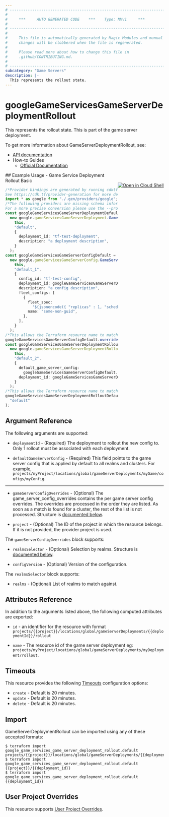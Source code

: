 ```yaml
---
# ----------------------------------------------------------------------------
#
#     ***     AUTO GENERATED CODE    ***    Type: MMv1     ***
#
# ----------------------------------------------------------------------------
#
#     This file is automatically generated by Magic Modules and manual
#     changes will be clobbered when the file is regenerated.
#
#     Please read more about how to change this file in
#     .github/CONTRIBUTING.md.
#
# ----------------------------------------------------------------------------
subcategory: "Game Servers"
description: |-
  This represents the rollout state.
---
```


# googleGameServicesGameServerDeploymentRollout

This represents the rollout state. This is part of the game server
deployment.

To get more information about GameServerDeploymentRollout, see:

* [API documentation](https://cloud.google.com/game-servers/docs/reference/rest/v1beta/GameServerDeploymentRollout)
* How-to Guides
  * [Official Documentation](https://cloud.google.com/game-servers/docs)

<div class = "oics-button" style="float: right; margin: 0 0 -15px">
  <a href="https://console.cloud.google.com/cloudshell/open?cloudshell_git_repo=https%3A%2F%2Fgithub.com%2Fterraform-google-modules%2Fdocs-examples.git&cloudshell_working_dir=game_service_deployment_rollout_basic&cloudshell_image=gcr.io%2Fgraphite-cloud-shell-images%2Fterraform%3Alatest&open_in_editor=main.tf&cloudshell_print=.%2Fmotd&cloudshell_tutorial=.%2Ftutorial.md" target="_blank">
    <img alt="Open in Cloud Shell" src="//gstatic.com/cloudssh/images/open-btn.svg" style="max-height: 44px; margin: 32px auto; max-width: 100%;">
  </a>
</div>
## Example Usage - Game Service Deployment Rollout Basic

```typescript
/*Provider bindings are generated by running cdktf get.
See https://cdk.tf/provider-generation for more details.*/
import * as google from "./.gen/providers/google";
/*The following providers are missing schema information and might need manual adjustments to synthesize correctly: google.
For a more precise conversion please use the --provider flag in convert.*/
const googleGameServicesGameServerDeploymentDefault =
  new google.gameServicesGameServerDeployment.GameServicesGameServerDeployment(
    this,
    "default",
    {
      deployment_id: "tf-test-deployment",
      description: "a deployment description",
    }
  );
const googleGameServicesGameServerConfigDefault =
  new google.gameServicesGameServerConfig.GameServicesGameServerConfig(
    this,
    "default_1",
    {
      config_id: "tf-test-config",
      deployment_id: googleGameServicesGameServerDeploymentDefault.deploymentId,
      description: "a config description",
      fleet_configs: [
        {
          fleet_spec:
            '${jsonencode({ "replicas" : 1, "scheduling" : "Packed", "template" : { "metadata" : { "name" : "tf-test-game-server-template" }, "spec" : { "ports": [{"name": "default", "portPolicy": "Dynamic", "containerPort": 7654, "protocol": "UDP"}], "template" : { "spec" : { "containers" : [{ "name" : "simple-udp-server", "image" : "gcr.io/agones-images/udp-server:0.14" }] } } } } })}',
          name: "some-non-guid",
        },
      ],
    }
  );
/*This allows the Terraform resource name to match the original name. You can remove the call if you don't need them to match.*/
googleGameServicesGameServerConfigDefault.overrideLogicalId("default");
const googleGameServicesGameServerDeploymentRolloutDefault =
  new google.gameServicesGameServerDeploymentRollout.GameServicesGameServerDeploymentRollout(
    this,
    "default_2",
    {
      default_game_server_config:
        googleGameServicesGameServerConfigDefault.name,
      deployment_id: googleGameServicesGameServerDeploymentDefault.deploymentId,
    }
  );
/*This allows the Terraform resource name to match the original name. You can remove the call if you don't need them to match.*/
googleGameServicesGameServerDeploymentRolloutDefault.overrideLogicalId(
  "default"
);

```

## Argument Reference

The following arguments are supported:

*   `deploymentId` -
    (Required)
    The deployment to rollout the new config to. Only 1 rollout must be associated with each deployment.

*   `defaultGameServerConfig` -
    (Required)
    This field points to the game server config that is
    applied by default to all realms and clusters. For example,
    `projects/myProject/locations/global/gameServerDeployments/myGame/configs/myConfig`.

***

*   `gameServerConfigOverrides` -
    (Optional)
    The game\_server\_config\_overrides contains the per game server config
    overrides. The overrides are processed in the order they are listed. As
    soon as a match is found for a cluster, the rest of the list is not
    processed.
    Structure is [documented below](#nested_game_server_config_overrides).

*   `project` - (Optional) The ID of the project in which the resource belongs.
    If it is not provided, the provider project is used.

<a name="nested_game_server_config_overrides"></a>The `gameServerConfigOverrides` block supports:

*   `realmsSelector` -
    (Optional)
    Selection by realms.
    Structure is [documented below](#nested_realms_selector).

*   `configVersion` -
    (Optional)
    Version of the configuration.

<a name="nested_realms_selector"></a>The `realmsSelector` block supports:

* `realms` -
  (Optional)
  List of realms to match against.

## Attributes Reference

In addition to the arguments listed above, the following computed attributes are exported:

*   `id` - an identifier for the resource with format `projects/{{project}}/locations/global/gameServerDeployments/{{deploymentId}}/rollout`

*   `name` -
    The resource id of the game server deployment
    eg: `projects/myProject/locations/global/gameServerDeployments/myDeployment/rollout`.

## Timeouts

This resource provides the following
[Timeouts](https://developer.hashicorp.com/terraform/plugin/sdkv2/resources/retries-and-customizable-timeouts) configuration options:

* `create` - Default is 20 minutes.
* `update` - Default is 20 minutes.
* `delete` - Default is 20 minutes.

## Import

GameServerDeploymentRollout can be imported using any of these accepted formats:

```console
$ terraform import google_game_services_game_server_deployment_rollout.default projects/{{project}}/locations/global/gameServerDeployments/{{deployment_id}}/rollout
$ terraform import google_game_services_game_server_deployment_rollout.default {{project}}/{{deployment_id}}
$ terraform import google_game_services_game_server_deployment_rollout.default {{deployment_id}}
```

## User Project Overrides

This resource supports [User Project Overrides](https://registry.terraform.io/providers/hashicorp/google/latest/docs/guides/provider_reference#user_project_override).
